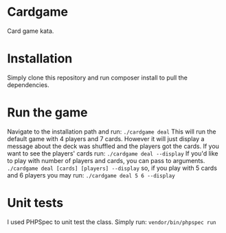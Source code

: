 # Cardgame
Card game kata.

# Installation
Simply clone this repository and run composer install to pull the dependencies.

# Run the game
Navigate to the installation path and run:
    ``` ./cardgame deal ```
This will run the default game with 4 players and 7 cards. However it will just display a message about the deck was shuffled and the players got the cards.
If you want to see the players' cards run:
    ``` ./cardgame deal --display ```
If you'd like to play with number of players and cards, you can pass to arguments.
    ``` ./cardgame deal [cards] [players] --display ```
so, if you play with 5 cards and 6 players you may run:
    ``` ./cardgame deal 5 6 --display ```

# Unit tests
I used PHPSpec to unit test the class. Simply run:
    ``` vendor/bin/phpspec run ```


